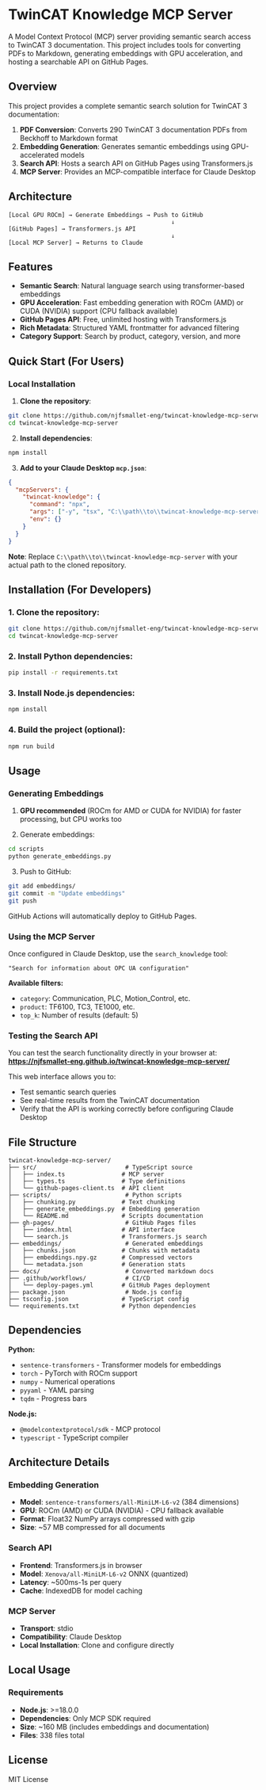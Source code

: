 # TwinCAT Knowledge MCP Server

A Model Context Protocol (MCP) server providing semantic search access to TwinCAT 3 documentation. This project includes tools for converting PDFs to Markdown, generating embeddings with GPU acceleration, and hosting a searchable API on GitHub Pages.

## Overview

This project provides a complete semantic search solution for TwinCAT 3 documentation:

1. **PDF Conversion**: Converts 290 TwinCAT 3 documentation PDFs from Beckhoff to Markdown format
2. **Embedding Generation**: Generates semantic embeddings using GPU-accelerated models
3. **Search API**: Hosts a search API on GitHub Pages using Transformers.js
4. **MCP Server**: Provides an MCP-compatible interface for Claude Desktop

## Architecture

```
[Local GPU ROCm] → Generate Embeddings → Push to GitHub
                                              ↓
[GitHub Pages] → Transformers.js API
                                              ↓
[Local MCP Server] → Returns to Claude
```

## Features

- **Semantic Search**: Natural language search using transformer-based embeddings
- **GPU Acceleration**: Fast embedding generation with ROCm (AMD) or CUDA (NVIDIA) support (CPU fallback available)
- **GitHub Pages API**: Free, unlimited hosting with Transformers.js
- **Rich Metadata**: Structured YAML frontmatter for advanced filtering
- **Category Support**: Search by product, category, version, and more

## Quick Start (For Users)

### Local Installation

1. **Clone the repository**:
```bash
git clone https://github.com/njfsmallet-eng/twincat-knowledge-mcp-server.git
cd twincat-knowledge-mcp-server
```

2. **Install dependencies**:
```bash
npm install
```

3. **Add to your Claude Desktop `mcp.json`**:
```json
{
  "mcpServers": {
    "twincat-knowledge": {
      "command": "npx",
      "args": ["-y", "tsx", "C:\\path\\to\\twincat-knowledge-mcp-server\\src\\index.ts"],
      "env": {}
    }
  }
}
```

**Note**: Replace `C:\\path\\to\\twincat-knowledge-mcp-server` with your actual path to the cloned repository.

## Installation (For Developers)

### 1. Clone the repository:
```bash
git clone https://github.com/njfsmallet-eng/twincat-knowledge-mcp-server.git
cd twincat-knowledge-mcp-server
```

### 2. Install Python dependencies:
```bash
pip install -r requirements.txt
```

### 3. Install Node.js dependencies:
```bash
npm install
```

### 4. Build the project (optional):
```bash
npm run build
```

## Usage

### Generating Embeddings

1. **GPU recommended** (ROCm for AMD or CUDA for NVIDIA) for faster processing, but CPU works too

2. Generate embeddings:
```bash
cd scripts
python generate_embeddings.py
```

3. Push to GitHub:
```bash
git add embeddings/
git commit -m "Update embeddings"
git push
```

GitHub Actions will automatically deploy to GitHub Pages.

### Using the MCP Server

Once configured in Claude Desktop, use the `search_knowledge` tool:

```
"Search for information about OPC UA configuration"
```

**Available filters:**
- `category`: Communication, PLC, Motion_Control, etc.
- `product`: TF6100, TC3, TE1000, etc.
- `top_k`: Number of results (default: 5)

### Testing the Search API

You can test the search functionality directly in your browser at:
**https://njfsmallet-eng.github.io/twincat-knowledge-mcp-server/**

This web interface allows you to:
- Test semantic search queries
- See real-time results from the TwinCAT documentation
- Verify that the API is working correctly before configuring Claude Desktop

## File Structure

```
twincat-knowledge-mcp-server/
├── src/                         # TypeScript source
│   ├── index.ts                # MCP server
│   ├── types.ts                # Type definitions
│   └── github-pages-client.ts  # API client
├── scripts/                     # Python scripts
│   ├── chunking.py             # Text chunking
│   ├── generate_embeddings.py  # Embedding generation
│   └── README.md               # Scripts documentation
├── gh-pages/                    # GitHub Pages files
│   ├── index.html              # API interface
│   └── search.js               # Transformers.js search
├── embeddings/                  # Generated embeddings
│   ├── chunks.json             # Chunks with metadata
│   ├── embeddings.npy.gz       # Compressed vectors
│   └── metadata.json           # Generation stats
├── docs/                        # Converted markdown docs
├── .github/workflows/           # CI/CD
│   └── deploy-pages.yml        # GitHub Pages deployment
├── package.json                 # Node.js config
├── tsconfig.json               # TypeScript config
└── requirements.txt            # Python dependencies
```

## Dependencies

**Python:**
- `sentence-transformers` - Transformer models for embeddings
- `torch` - PyTorch with ROCm support
- `numpy` - Numerical operations
- `pyyaml` - YAML parsing
- `tqdm` - Progress bars

**Node.js:**
- `@modelcontextprotocol/sdk` - MCP protocol
- `typescript` - TypeScript compiler

## Architecture Details

### Embedding Generation
- **Model**: `sentence-transformers/all-MiniLM-L6-v2` (384 dimensions)
- **GPU**: ROCm (AMD) or CUDA (NVIDIA) - CPU fallback available
- **Format**: Float32 NumPy arrays compressed with gzip
- **Size**: ~57 MB compressed for all documents

### Search API
- **Frontend**: Transformers.js in browser
- **Model**: `Xenova/all-MiniLM-L6-v2` ONNX (quantized)
- **Latency**: ~500ms-1s per query
- **Cache**: IndexedDB for model caching

### MCP Server
- **Transport**: stdio
- **Compatibility**: Claude Desktop
- **Local Installation**: Clone and configure directly

## Local Usage

### Requirements
- **Node.js**: >=18.0.0
- **Dependencies**: Only MCP SDK required
- **Size**: ~160 MB (includes embeddings and documentation)
- **Files**: 338 files total

## License

MIT License
